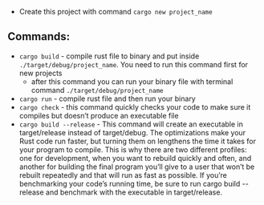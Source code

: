 - Create this project with command `cargo new project_name`
## Commands:
- `cargo build` - compile rust file to binary and put inside `./target/debug/project_name`. You need to run this command first for new projects
  - after this command you can run your binary file with terminal command `./target/debug/project_name`
- `cargo run` - compile rust file and then run your binary
- `cargo check` - this command quickly checks your code to make sure it compiles but doesn’t produce an executable file
- `cargo build --release` - This command will create an executable in target/release instead of target/debug. The optimizations make your Rust code run faster, but turning them on lengthens the time it takes for your program to compile. This is why there are two different profiles: one for development, when you want to rebuild quickly and often, and another for building the final program you’ll give to a user that won’t be rebuilt repeatedly and that will run as fast as possible. If you’re benchmarking your code’s running time, be sure to run cargo build --release and benchmark with the executable in target/release.